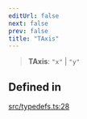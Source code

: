 ```yaml
---
editUrl: false
next: false
prev: false
title: "TAxis"
---
```


> **TAxis**: `"x"` \| `"y"`

## Defined in

[src/typedefs.ts:28](https://github.com/fabricjs/fabric.js/blob/c093e29e73123dafcfa091ff4d5e04e690bb796e/src/typedefs.ts#L28)
